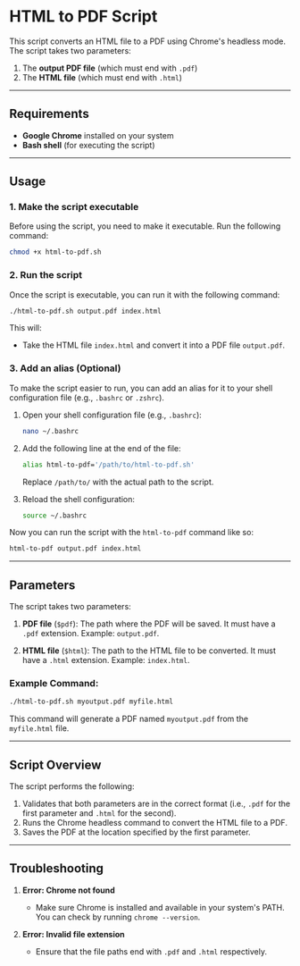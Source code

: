 
# HTML to PDF Script

This script converts an HTML file to a PDF using Chrome's headless mode. The script takes two parameters:
1. The **output PDF file** (which must end with `.pdf`)
2. The **HTML file** (which must end with `.html`)

---

## Requirements

- **Google Chrome** installed on your system
- **Bash shell** (for executing the script)

---

## Usage

### 1. **Make the script executable**

Before using the script, you need to make it executable. Run the following command:

```bash
chmod +x html-to-pdf.sh
```

### 2. **Run the script**

Once the script is executable, you can run it with the following command:

```bash
./html-to-pdf.sh output.pdf index.html
```

This will:
- Take the HTML file `index.html` and convert it into a PDF file `output.pdf`.

### 3. **Add an alias (Optional)**

To make the script easier to run, you can add an alias for it to your shell configuration file (e.g., `.bashrc` or `.zshrc`).

1. Open your shell configuration file (e.g., `.bashrc`):

   ```bash
   nano ~/.bashrc
   ```

2. Add the following line at the end of the file:

   ```bash
   alias html-to-pdf='/path/to/html-to-pdf.sh'
   ```

   Replace `/path/to/` with the actual path to the script.

3. Reload the shell configuration:

   ```bash
   source ~/.bashrc
   ```

Now you can run the script with the `html-to-pdf` command like so:

```bash
html-to-pdf output.pdf index.html
```

---

## Parameters

The script takes two parameters:

1. **PDF file** (`$pdf`): The path where the PDF will be saved. It must have a `.pdf` extension. 
   Example: `output.pdf`.

2. **HTML file** (`$html`): The path to the HTML file to be converted. It must have a `.html` extension. 
   Example: `index.html`.

### Example Command:

```bash
./html-to-pdf.sh myoutput.pdf myfile.html
```

This command will generate a PDF named `myoutput.pdf` from the `myfile.html` file.

---

## Script Overview

The script performs the following:

1. Validates that both parameters are in the correct format (i.e., `.pdf` for the first parameter and `.html` for the second).
2. Runs the Chrome headless command to convert the HTML file to a PDF.
3. Saves the PDF at the location specified by the first parameter.

---

## Troubleshooting

1. **Error: Chrome not found**
   - Make sure Chrome is installed and available in your system's PATH. You can check by running `chrome --version`.

2. **Error: Invalid file extension**
   - Ensure that the file paths end with `.pdf` and `.html` respectively.
